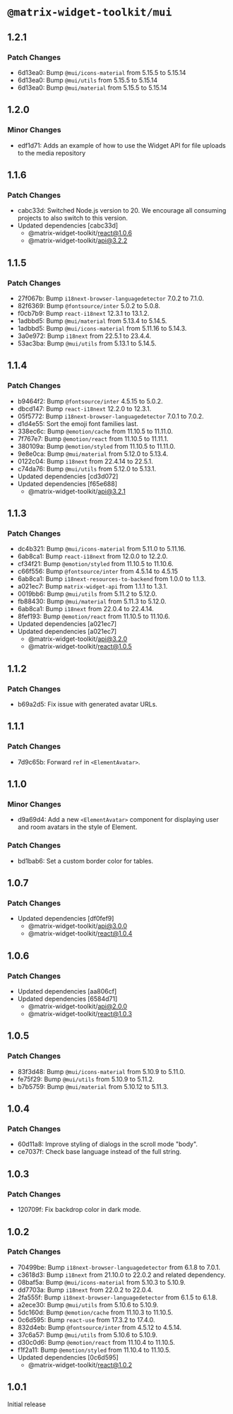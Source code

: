 # `@matrix-widget-toolkit/mui`

## 1.2.1

### Patch Changes

- 6d13ea0: Bump `@mui/icons-material` from 5.15.5 to 5.15.14
- 6d13ea0: Bump `@mui/utils` from 5.15.5 to 5.15.14
- 6d13ea0: Bump `@mui/material` from 5.15.5 to 5.15.14

## 1.2.0

### Minor Changes

- edf1d71: Adds an example of how to use the Widget API for file uploads to the media repository

## 1.1.6

### Patch Changes

- cabc33d: Switched Node.js version to 20. We encourage all consuming projects to also switch to this version.
- Updated dependencies [cabc33d]
  - @matrix-widget-toolkit/react@1.0.6
  - @matrix-widget-toolkit/api@3.2.2

## 1.1.5

### Patch Changes

- 27f067b: Bump `i18next-browser-languagedetector` 7.0.2 to 7.1.0.
- 82f6369: Bump `@fontsource/inter` 5.0.2 to 5.0.8.
- f0cb7b9: Bump `react-i18next` 12.3.1 to 13.1.2.
- 1adbbd5: Bump `@mui/material` from 5.13.4 to 5.14.5.
- 1adbbd5: Bump `@mui/icons-material` from 5.11.16 to 5.14.3.
- 3a0e972: Bump `i18next` from 22.5.1 to 23.4.4.
- 53ac3ba: Bump `@mui/utils` from 5.13.1 to 5.14.5.

## 1.1.4

### Patch Changes

- b9464f2: Bump `@fontsource/inter` 4.5.15 to 5.0.2.
- dbcd147: Bump `react-i18next` 12.2.0 to 12.3.1.
- 05f5772: Bump `i18next-browser-languagedetector` 7.0.1 to 7.0.2.
- d1d4e55: Sort the emoji font families last.
- 338ec6c: Bump `@emotion/cache` from 11.10.5 to 11.11.0.
- 7f767e7: Bump `@emotion/react` from 11.10.5 to 11.11.1.
- 380109a: Bump `@emotion/styled` from 11.10.5 to 11.11.0.
- 9e8e0ca: Bump `@mui/material` from 5.12.0 to 5.13.4.
- 0122c04: Bump `i18next` from 22.4.14 to 22.5.1.
- c74da76: Bump `@mui/utils` from 5.12.0 to 5.13.1.
- Updated dependencies [cd3d072]
- Updated dependencies [f65e688]
  - @matrix-widget-toolkit/api@3.2.1

## 1.1.3

### Patch Changes

- dc4b321: Bump `@mui/icons-material` from 5.11.0 to 5.11.16.
- 6ab8ca1: Bump `react-i18next` from 12.0.0 to 12.2.0.
- cf34f21: Bump `@emotion/styled` from 11.10.5 to 11.10.6.
- c66f556: Bump `@fontsource/inter` from 4.5.14 to 4.5.15
- 6ab8ca1: Bump `i18next-resources-to-backend` from 1.0.0 to 1.1.3.
- a021ec7: Bump `matrix-widget-api` from 1.1.1 to 1.3.1.
- 0019bb6: Bump `@mui/utils` from 5.11.2 to 5.12.0.
- fb88430: Bump `@mui/material` from 5.11.3 to 5.12.0.
- 6ab8ca1: Bump `i18next` from 22.0.4 to 22.4.14.
- 8fef193: Bump `@emotion/react` from 11.10.5 to 11.10.6.
- Updated dependencies [a021ec7]
- Updated dependencies [a021ec7]
  - @matrix-widget-toolkit/api@3.2.0
  - @matrix-widget-toolkit/react@1.0.5

## 1.1.2

### Patch Changes

- b69a2d5: Fix issue with generated avatar URLs.

## 1.1.1

### Patch Changes

- 7d9c65b: Forward `ref` in `<ElementAvatar>`.

## 1.1.0

### Minor Changes

- d9a69d4: Add a new `<ElementAvatar>` component for displaying user and room avatars in
  the style of Element.

### Patch Changes

- bd1bab6: Set a custom border color for tables.

## 1.0.7

### Patch Changes

- Updated dependencies [df0fef9]
  - @matrix-widget-toolkit/api@3.0.0
  - @matrix-widget-toolkit/react@1.0.4

## 1.0.6

### Patch Changes

- Updated dependencies [aa806cf]
- Updated dependencies [6584d71]
  - @matrix-widget-toolkit/api@2.0.0
  - @matrix-widget-toolkit/react@1.0.3

## 1.0.5

### Patch Changes

- 83f3d48: Bump `@mui/icons-material` from 5.10.9 to 5.11.0.
- fe75f29: Bump `@mui/utils` from 5.10.9 to 5.11.2.
- b7b5759: Bump `@mui/material` from 5.10.12 to 5.11.3.

## 1.0.4

### Patch Changes

- 60d11a8: Improve styling of dialogs in the scroll mode "body".
- ce7037f: Check base language instead of the full string.

## 1.0.3

### Patch Changes

- 120709f: Fix backdrop color in dark mode.

## 1.0.2

### Patch Changes

- 70499be: Bump `i18next-browser-languagedetector` from 6.1.8 to 7.0.1.
- c3618d3: Bump `i18next` from 21.10.0 to 22.0.2 and related dependency.
- 08baf5a: Bump `@mui/icons-material` from 5.10.3 to 5.10.9.
- dd7703a: Bump `i18next` from 22.0.2 to 22.0.4.
- 2fa555f: Bump `i18next-browser-languagedetector` from 6.1.5 to 6.1.8.
- a2ece30: Bump `@mui/utils` from 5.10.6 to 5.10.9.
- 5dc160d: Bump `@emotion/cache` from 11.10.3 to 11.10.5.
- 0c6d595: Bump `react-use` from 17.3.2 to 17.4.0.
- 832d4eb: Bump `@fontsource/inter` from 4.5.12 to 4.5.14.
- 37c6a57: Bump `@mui/utils` from 5.10.6 to 5.10.9.
- d30c0d6: Bump `@emotion/react` from 11.10.4 to 11.10.5.
- f1f2a11: Bump `@emotion/styled` from 11.10.4 to 11.10.5.
- Updated dependencies [0c6d595]
  - @matrix-widget-toolkit/react@1.0.2

## 1.0.1

Initial release
